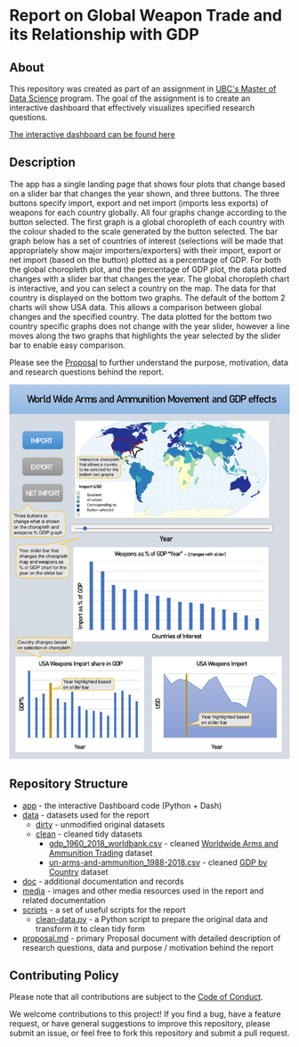 # Report on Global Weapon Trade and its Relationship with GDP

## About
This repository was created as part of an assignment in [UBC's Master of Data Science](https://masterdatascience.ubc.ca/) program. The goal of the assignment is to create an interactive dashboard that effectively visualizes specified research questions.

[The interactive dashboard can be found here](https://app.slack.com/client/T17KZ4CR4/GQSQS6V1U)

## Description 

The app has a single landing page that shows four plots that change based on a slider bar that changes the year shown, and three buttons. The three buttons specify import, export and net import (imports less exports) of weapons for each country globally.  All four graphs change according to the button selected. The first graph is a global choropleth of each country with the colour shaded to the scale generated by the button selected. The bar graph below has a set of countries of interest (selections will be made that appropriately show major importers/exporters) with their import, export or net import (based on the button) plotted as a percentage of GDP. For both the global choropleth plot, and the percentage of GDP plot, the data plotted changes with a slider bar that changes the year. The global choropleth chart is interactive, and you can select a country on the map. The data for that country is displayed on the bottom two graphs. The default of the bottom 2 charts will show USA data. This allows a comparison between global changes and the specified country. The data plotted for the bottom two country specific graphs does not change with the year slider, however a line moves along the two graphs that highlights the year selected by the slider bar to enable easy comparison.

Please see the [Proposal](proposal.md) to further understand the purpose, motivation, data and research questions behind the report.

![](media/World_Weapons_App_Sketch-1.png)

## Repository Structure
- [app](app) - the interactive Dashboard code (Python + Dash)
- [data](data) - datasets used for the report
    - [dirty](data/dirty) - unmodified original datasets
    - [clean](data/clean) - cleaned tidy datasets
        - [gdp_1960_2018_worldbank.csv](data/clean/gdp_1960_2018_worldbank.csv) - cleaned [Worldwide Arms and Ammunition Trading](http://data.un.org/Data.aspx?d=ComTrade&f=_l1Code%3a93) dataset
        - [un-arms-and-ammunition_1988-2018.csv](data/clean/un-arms-and-ammunition_1988-2018.csv) - cleaned [GDP by Country](https://data.worldbank.org/indicator/NY.GDP.MKTP.CD) dataset
- [doc](doc) - additional documentation and records
- [media](media) - images and other media resources used in the report and related documentation
- [scripts](scripts) - a set of useful scripts for the report
    - [clean-data.py](scripts/clean-data.py) - a Python script to prepare the original data and transform it to clean tidy form
- [proposal.md](proposal.md) - primary Proposal document with detailed description of research questions, data and purpose / motivation behind the report   

## Contributing Policy
Please note that all contributions are subject to the [Code of Conduct]('CODE_OF_CONDUCT.md').

We welcome contributions to this project! If you find a bug, have a feature request, or have general suggestions to improve this repository, please submit an issue, or feel free to fork this repository and submit a pull request.
